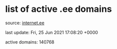 # list of active .ee domains

source: [internet.ee](https://internet.ee/domains/ee-zone-file)

last update: Fri, 25 Jun 2021 17:08:20 +0000

active domains: 140768
